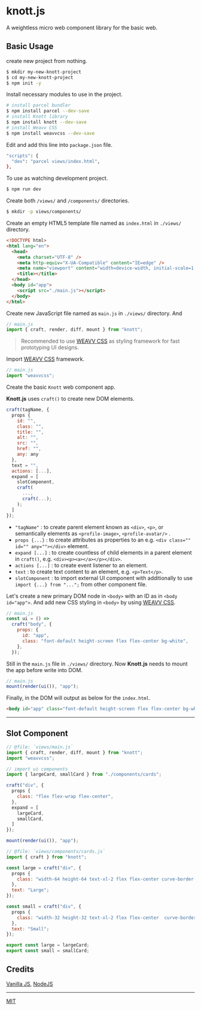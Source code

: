 # knott.js

A weightless micro web component library for the basic web.

## Basic Usage

create new project from nothing.

```bash
$ mkdir my-new-knott-project
$ cd my-new-knott-project
$ npm init -y
```
Install necessary modules to use in the project.

```bash
# install parcel bundler
$ npm install parcel --dev-save
# install Knott library
$ npm install knott --dev-save
# install Weavv CSS
$ npm install weavvcss --dev-save
```

Edit and add this line into `package.json` file.

```bash
"scripts": {
  "dev": "parcel views/index.html",
},
```

To use as watching development project.

```bash
$ npm run dev
```

Create both `/views/` and `/components/` directories.

```bash
$ mkdir -p views/components/
```

Create an empty HTML5 template file named as `index.html` in `./views/` directory.

```html
<!DOCTYPE html>
<html lang="en">
  <head>
    <meta charset="UTF-8" />
    <meta http-equiv="X-UA-Compatible" content="IE=edge" />
    <meta name="viewport" content="width=device-width, initial-scale=1.0" />
    <title></title>
  </head>
  <body id="app">
    <script src="./main.js"></script>
  </body>
</html>
```

Create new JavaScript file named as `main.js` in `./views/` directory. And

```js
// main.js
import { craft, render, diff, mount } from "knott";
```

> Recommended to use [WEAVV CSS](https:///weavvcss.netlify.app) as styling framework for fast prototyping UI designs.

Import [WEAVV CSS](https:///weavvcss.netlify.app) framework.

```js
// main.js
import "weavvcss";
```

Create the basic `Knott` web component app.

**Knott.js** uses `craft()` to create new DOM elements.

```js
craft(tagName, {
  props {
    id: "",
    class: "",
    title: "",
    alt: "",
    src: "",
    href: "",
    any: any
  },
  text = "",
  actions: [...],
  expand = [
    slotComponent,
    craft(
      ...,
      craft(...);
    );
  ]
});
```

- `"tagName"` : to create parent element known as `<div>`, `<p>`, or semantically elements as `<profile-image>`, `<profile-avatar/>` .
- `props {...}` : to create attributes as properties to an e.g. `<div class="" id="" any=""></div>` element.
- `expand [...]` : to create countless of child elements in a parent element in `craft()`, e.g. `<div><p><a></a></p></div>`.
- `actions [...]` : to create event listener to an element.
- `text` : to create text content to an element, e.g. `<p>Text</p>`.
- `slotComponent` : to import external UI component with additionally to use `import {...} from "...";` from other component file.

Let's create a new primary DOM node in `<body>` with an ID as in `<body id="app">`. And add new CSS styling in `<body>` by using [WEAVV CSS](https://weavvcss.netlify.app).

```js
// main.js
const ui = () =>
  craft("body", {
    props: {
      id: "app",
      class: "font-default height-screen flex flex-center bg-white",
    },
  });
```
Still in the `main.js` file in `./views/` directory. Now **Knott.js** needs to mount the app before write into DOM.

```js
// main.js
mount(render(ui()), "app");
```

Finally, in the DOM will output as below for the `index.html`.

```html
<body id="app" class="font-default height-screen flex flex-center bg-white"> ... </body>
```

---

## Slot Component

```js
// @file: `views/main.js`
import { craft, render, diff, mount } from "knott";
import "weavvcss";

// import ui components
import { largeCard, smallCard } from "./components/cards";

craft("div", {
  props {
    class: "flex flex-wrap flex-center",
  },
  expand = [
    largeCard,
    smallCard,
  ]
});

mount(render(ui()), "app");
```

```js
// @file: `views/components/cards.js`
import { craft } from "knott";

const large = craft("div", {
  props {
    class: "width-64 height-64 text-xl-2 flex flex-center curve-border-lg shadow",
  },
  text: "Large";
});

const small = craft("div", {
  props {
    class: "width-32 height-32 text-xl-2 flex flex-center  curve-border-lg shadow",
  },
  text: "Small";
});

export const large = largeCard;
export const small = smallCard;
```

## Credits

[Vanilla JS](http://vanilla-js.com/), [NodeJS](https://nodejs.org/)

---

[MIT](https://github.com/louislow81/knottjs/blob/master/LICENSE)

